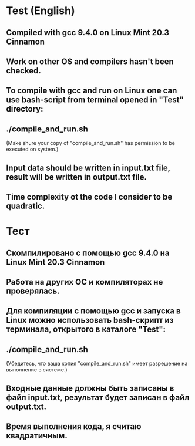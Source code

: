 # Test (English)
## Compiled with gcc 9.4.0 on Linux Mint 20.3 Cinnamon
## Work on other OS and compilers hasn't been checked.
## To compile with gcc and run on Linux one can use bash-script from terminal opened in "Test" directory:

## ./compile_and_run.sh

(Make shure your copy of "compile_and_run.sh" has permission to be executed on system.)

## Input data should be written in input.txt file, result will be written in output.txt file.
## Time complexity ot the code I consider to be quadratic.

# Тест
## Скомпилировано с помощью gcc 9.4.0 на Linux Mint 20.3 Cinnamon
## Работа на других ОС и компиляторах не проверялась.
## Для компиляции с помощью gcc и запуска в Linux можно использовать bash-скрипт из терминала, открытого в каталоге "Test":

## ./compile_and_run.sh

(Убедитесь, что ваша копия "compile_and_run.sh" имеет разрешение на выполнение в системе.)

## Входные данные должны быть записаны в файл input.txt, результат будет записан в файл output.txt.
## Время выполнения кода, я считаю квадратичным.
